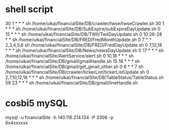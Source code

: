 # shell script
30 1 * * * sh /home/uikai/financialSite/DB/crawler/twse/twseCrawler.sh
30 1 * * * sh /home/uikai/financialSite/DB/SubExpire/subExpireDayUpdate.sh
0 15 * * * sh /home/uikai/financialSite/DB/TWII/TwiiDayUpdate.sh
0 10 26-28 * * sh /home/uikai/financialSite/DB/FRED/FredMonthUpdate.sh
0 7 * * 2,3,4,5,6 sh /home/uikai/financialSite/DB/FRED/FredDayUpdate.sh
0 7,12,18 * * * sh /home/uikai/financialSite/DB/News/newsDayUpdate.sh
0 17 * * * sh /home/uikai/financialSite/AlertService/alert.sh
0 10,18 * * * sh /home/uikai/financialSite/DB/gmail/gmailHandle.sh
15 18 * * * sh /home/uikai/financialSite/DB/gmail/get_gmail_other.sh
0 6 * * 7 sh /home/uikai/financialSite/DB/crawler/tickerList/tickerListUpdate.sh
0 2,7,10,12,18 * * * sh /home/uikai/financialSite/DB/TableStatus/TableStatus.sh
59 23 * * * sh /home/uikai/financialSite/DB/gmail/lineHandle.sh

# cosbi5 mySQL
mysql -u financialSite -h 140.116.214.134 -P 3306 -p  
6x4xxxxxx